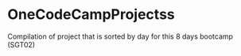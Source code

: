 # OneCodeCampProjectss
Compilation of project that is sorted by day for this 8 days bootcamp (SGT02)
